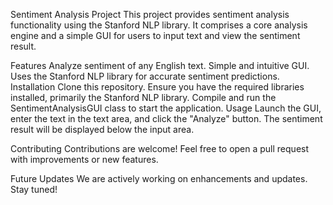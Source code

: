 Sentiment Analysis Project
This project provides sentiment analysis functionality using the Stanford NLP library. It comprises a core analysis engine and a simple GUI for users to input text and view the sentiment result.

Features
Analyze sentiment of any English text.
Simple and intuitive GUI.
Uses the Stanford NLP library for accurate sentiment predictions.
Installation
Clone this repository.
Ensure you have the required libraries installed, primarily the Stanford NLP library.
Compile and run the SentimentAnalysisGUI class to start the application.
Usage
Launch the GUI, enter the text in the text area, and click the "Analyze" button. The sentiment result will be displayed below the input area.

Contributing
Contributions are welcome! Feel free to open a pull request with improvements or new features.

Future Updates
We are actively working on enhancements and updates. Stay tuned!

